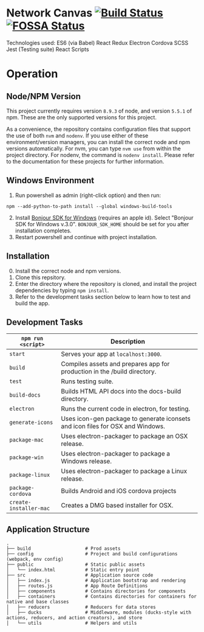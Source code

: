# Network Canvas [![Build Status](https://travis-ci.org/codaco/Network-Canvas.svg?branch=master)](https://travis-ci.org/codaco/Network-Canvas) [![FOSSA Status](https://app.fossa.io/api/projects/git%2Bgithub.com%2Fcodaco%2FNetwork-Canvas.svg?type=shield)](https://app.fossa.io/projects/git%2Bgithub.com%2Fcodaco%2FNetwork-Canvas?ref=badge_shield)

Technologies used:
ES6 (via Babel)
React
Redux
Electron
Cordova
SCSS
Jest (Testing suite)
React Scripts

# Operation

## Node/NPM Version

This project currently requires version `8.9.3` of node, and version `5.5.1` of npm. These are the only supported versions for this project.

As a convenience, the repository contains configuration files that support the use of both `nvm` and `nodenv`. If you use either of these environment/version managers, you can install the correct node and npm versions automatically. For nvm, you can type `nvm use` from within the project directory. For nodenv, the command is `nodenv install`. Please refer to the documentation for these projects for further information.

## Windows Environment
1. Run powershell as admin (right-click option) and then run:
```
npm --add-python-to-path install --global windows-build-tools
```
2. Install [Bonjour SDK for Windows](https://developer.apple.com/download/more/?=Bonjour%20SDK%20for%20Windows)
(requires an apple id). Select "Bonjour SDK for Windows v.3.0". `BONJOUR_SDK_HOME` should be set for you after installation completes.
3. Restart powershell and continue with project installation.

## Installation

0. Install the correct node and npm versions.
1. Clone this repsitory.
2. Enter the directory where the repository is cloned, and install the project dependencies by typing `npm install`.
3. Refer to the development tasks section below to learn how to test and build the app.

## Development Tasks

|`npm run <script>`|Description|
|------------------|-----------|
|`start`|Serves your app at `localhost:3000`.|
|`build`|Compiles assets and prepares app for production in the /build directory.|
|`test`|Runs testing suite.|
|`build-docs`|Builds HTML API docs into the docs-build directory.|
|`electron`|Runs the current code in electron, for testing.|
|`generate-icons`|Uses icon-gen package to generate iconsets and icon files for OSX and Windows.|
|`package-mac`|Uses electron-packager to package an OSX release.|
|`package-win`|Uses electron-packager to package a Windows release.|
|`package-linux`|Uses electron-packager to package a Linux release.|
|`package-cordova`|Builds Android and iOS cordova projects|
|`create-installer-mac`|Creates a DMG based installer for OSX.|


## Application Structure

```
.
├── build                    # Prod assets
├── config                   # Project and build configurations (webpack, env config)
├── public                   # Static public assets
│   └── index.html           # Static entry point
├── src                      # Application source code
│   ├── index.js             # Application bootstrap and rendering
│   ├── routes.js            # App Route Definitions
│   ├── components           # Contains directories for components
│   ├── containers           # Contains directories for containers for native and base classes
│   ├── reducers             # Reducers for data stores
│   ├── ducks                # Middleware, modules (ducks-style with actions, reducers, and action creators), and store
│   └── utils                # Helpers and utils
```
